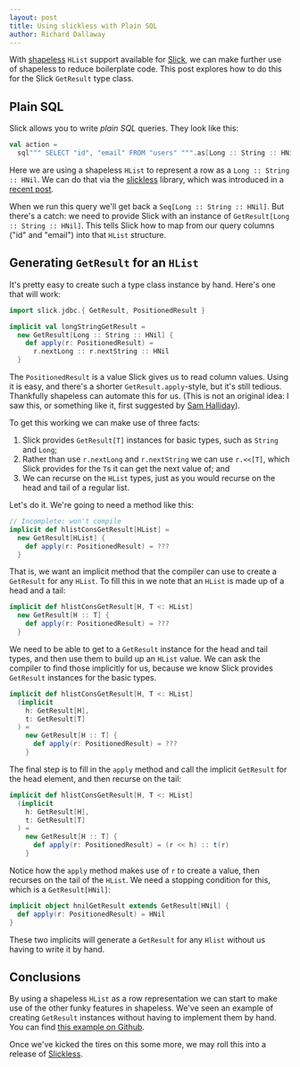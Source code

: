 ```yaml
---
layout: post
title: Using slickless with Plain SQL
author: Richard Dallaway
---
```


With [shapeless] `HList` support available for [Slick], we can make further use of shapeless to reduce boilerplate code. This post explores how to do this for the Slick `GetResult` type class.

[shapeless]:           https://github.com/milessabin/shapeless
[Slickless]:           https://github.com/underscoreio/slickless
[Slick]:               http://slick.typesafe.com/
[slickless-announce]:  /blog/posts/2015/08/08/slickless.html
[Generic]:             https://github.com/milessabin/shapeless/wiki/Feature-overview:-shapeless-2.0.0#generic-representation-of-sealed-families-of-case-classes
[Sam Halliday]: https://twitter.com/fommil
[example]:             https://github.com/d6y/slickless-hlist-getresult

<!-- break -->

## Plain SQL

Slick allows you to write _plain SQL_ queries. They look like this:

~~~ scala
val action =
  sql""" SELECT "id", "email" FROM "users" """.as[Long :: String :: HNil]
~~~

Here we are using a shapeless `HList` to represent a row as a `Long :: String :: HNil`. We can do that via the [slickless] library, which was introduced in a [recent post][slickless-announce].

When we run this query we'll get back a `Seq[Long :: String :: HNil]`. But there's a catch: we need to provide Slick with an instance of `GetResult[Long :: String :: HNil]`. This tells Slick how to map from our query columns ("id" and "email") into that `HList` structure.

## Generating `GetResult` for an `HList`

It's pretty easy to create such a type class instance by hand. Here's one that will work:

~~~ scala
import slick.jdbc.{ GetResult, PositionedResult }

implicit val longStringGetResult =
  new GetResult[Long :: String :: HNil] {
    def apply(r: PositionedResult) =
      r.nextLong :: r.nextString :: HNil
  }
~~~

The `PositionedResult` is a value Slick gives us to read column values.
Using it is easy, and there's a shorter `GetResult.apply`-style, but it's still tedious. Thankfully shapeless can automate this for us. (This is not an original idea: I saw this, or something like it, first suggested by [Sam Halliday]).  

To get this working we can make use of three facts:

1. Slick provides `GetResult[T]` instances for basic types, such as `String` and `Long`;
2. Rather than use `r.nextLong` and `r.nextString` we can use `r.<<[T]`, which Slick provides for the `T`s it can get the next value of; and
3. We can recurse on the `HList` types, just as you would recurse on the head and tail of a regular list.

Let's do it. We're going to need a method like this:

~~~ scala
// Incomplete: won't compile
implicit def hlistConsGetResult[HList] =
  new GetResult[HList] {
    def apply(r: PositionedResult) = ???
  }
~~~

That is, we want an implicit method that the compiler can use to create a `GetResult` for any `HList`.
To fill this in we note that an `HList` is made up of a head and a tail:

~~~ scala
implicit def hlistConsGetResult[H, T <: HList]
  new GetResult[H :: T] {
    def apply(r: PositionedResult) = ???
  }
~~~

We need to be able to get to a `GetResult` instance for the head and tail types, and then use them to build up an `HList` value. We can ask the compiler to find those implicitly for us, because we know Slick provides `GetResult` instances for the basic types.

~~~ scala
implicit def hlistConsGetResult[H, T <: HList]
  (implicit
    h: GetResult[H],
    t: GetResult[T]
  ) =
    new GetResult[H :: T] {
      def apply(r: PositionedResult) = ???
    }
~~~

The final step is to fill in the `apply` method and call the implicit `GetResult` for the head element, and then recurse on the tail:

~~~ scala
implicit def hlistConsGetResult[H, T <: HList]
  (implicit
    h: GetResult[H],
    t: GetResult[T]
  ) =
    new GetResult[H :: T] {
      def apply(r: PositionedResult) = (r << h) :: t(r)
    }
~~~

Notice how the `apply` method makes use of `r` to create a value, then recurses on the tail of the `HList`. We need a stopping condition for this, which is a `GetResult[HNil]`:

~~~ scala
implicit object hnilGetResult extends GetResult[HNil] {
  def apply(r: PositionedResult) = HNil
}
~~~

These two implicits will generate a `GetResult` for any `Hlist` without us having to write it by hand.


## Conclusions

By using a shapeless `HList` as a row representation we can start to make use of the other funky features in shapeless. We've seen an example of creating `GetResult` instances without having to implement them by hand.  You can find [this example on Github][example].

Once we've kicked the tires on this some more, we may roll this into a release of [Slickless].
